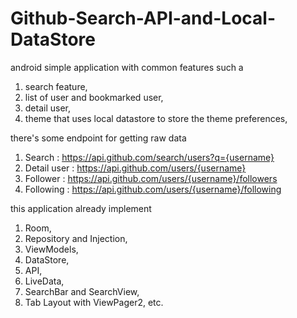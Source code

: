 # Github-Search-API-and-Local-DataStore
android simple application with common features such a 
1. search feature,
2. list of user and bookmarked user,
3. detail user,
4. theme that uses local datastore to store the theme preferences,

there's some endpoint for getting raw data
1. Search : https://api.github.com/search/users?q={username}
2. Detail user : https://api.github.com/users/{username}
3. Follower : https://api.github.com/users/{username}/followers
4. Following : https://api.github.com/users/{username}/following

this application already implement
1. Room,
2. Repository and Injection,
3. ViewModels,
4. DataStore,
5. API,
6. LiveData,
7. SearchBar and SearchView,
8. Tab Layout with ViewPager2, etc.
